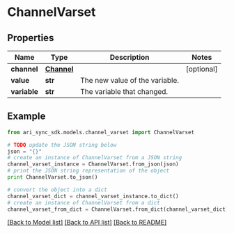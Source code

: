# ChannelVarset


## Properties
Name | Type | Description | Notes
------------ | ------------- | ------------- | -------------
**channel** | [**Channel**](Channel.md) |  | [optional] 
**value** | **str** | The new value of the variable. | 
**variable** | **str** | The variable that changed. | 

## Example

```python
from ari_sync_sdk.models.channel_varset import ChannelVarset

# TODO update the JSON string below
json = "{}"
# create an instance of ChannelVarset from a JSON string
channel_varset_instance = ChannelVarset.from_json(json)
# print the JSON string representation of the object
print ChannelVarset.to_json()

# convert the object into a dict
channel_varset_dict = channel_varset_instance.to_dict()
# create an instance of ChannelVarset from a dict
channel_varset_from_dict = ChannelVarset.from_dict(channel_varset_dict)
```
[[Back to Model list]](../README.md#documentation-for-models) [[Back to API list]](../README.md#documentation-for-api-endpoints) [[Back to README]](../README.md)


